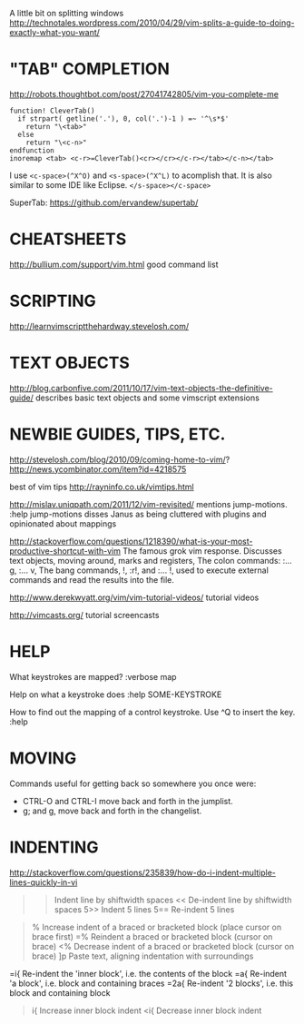 
A little bit on splitting windows
http://technotales.wordpress.com/2010/04/29/vim-splits-a-guide-to-doing-exactly-what-you-want/


# "TAB" COMPLETION

http://robots.thoughtbot.com/post/27041742805/vim-you-complete-me


    function! CleverTab()
      if strpart( getline('.'), 0, col('.')-1 ) =~ '^\s*$' 
        return "\<tab>" 
      else 
        return "\<c-n>"
    endfunction
    inoremap <tab> <c-r>=CleverTab()<cr></cr></c-r></tab></c-n></tab>

I use `<c-space>(^X^O)` and `<s-space>(^X^L)` to acomplish that. It is also similar to some IDE like Eclipse. `</s-space></c-space>`

SuperTab:  https://github.com/ervandew/supertab/


# CHEATSHEETS

http://bullium.com/support/vim.html
good command list


# SCRIPTING

http://learnvimscriptthehardway.stevelosh.com/


# TEXT OBJECTS

http://blog.carbonfive.com/2011/10/17/vim-text-objects-the-definitive-guide/
describes basic text objects and some vimscript extensions


# NEWBIE GUIDES, TIPS, ETC.

http://stevelosh.com/blog/2010/09/coming-home-to-vim/?
http://news.ycombinator.com/item?id=4218575

best of vim tips
http://rayninfo.co.uk/vimtips.html

http://mislav.uniqpath.com/2011/12/vim-revisited/
mentions jump-motions.  :help jump-motions
disses Janus as being cluttered with plugins and opinionated about
mappings


http://stackoverflow.com/questions/1218390/what-is-your-most-productive-shortcut-with-vim
The famous grok vim response.
Discusses text objects, moving around, 
marks and registers, 
The colon commands: :... g, :... v,
The bang commands, !, :r!, and :... !, used to execute external commands
and read the results into the file.

http://www.derekwyatt.org/vim/vim-tutorial-videos/
tutorial videos

http://vimcasts.org/
tutorial screencasts

# HELP

What keystrokes are mapped?
    :verbose map

Help on what a keystroke does
    :help SOME-KEYSTROKE

How to find out the mapping of a control keystroke.  Use ^Q to insert the key.
    :help <c-q> <c-d>


# MOVING

Commands useful for getting back so somewhere you once were:
 - CTRL-O and CTRL-I move back and forth in the jumplist.
 - g; and g, move back and forth in the changelist. 


# INDENTING

http://stackoverflow.com/questions/235839/how-do-i-indent-multiple-lines-quickly-in-vi
>>   Indent line by shiftwidth spaces
<<   De-indent line by shiftwidth spaces
5>>  Indent 5 lines
5==  Re-indent 5 lines

>%   Increase indent of a braced or bracketed block (place cursor on brace first)
=%   Reindent a braced or bracketed block (cursor on brace)
<%   Decrease indent of a braced or bracketed block (cursor on brace)
]p   Paste text, aligning indentation with surroundings

=i{  Re-indent the 'inner block', i.e. the contents of the block
=a{  Re-indent 'a block', i.e. block and containing braces
=2a{ Re-indent '2 blocks', i.e. this block and containing block

>i{  Increase inner block indent
<i{  Decrease inner block indent

